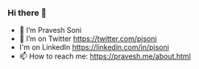 ### Hi there 👋

- 🔭 I’m Pravesh Soni
- 🤔 I’m on Twitter https://twitter.com/pjsoni
- I'm on LinkedIn https://linkedin.com/in/pjsoni
- 📫 How to reach me: https://pravesh.me/about.html
<!--
**pjsoni/pjsoni** is a ✨ _special_ ✨ repository because its `README.md` (this file) appears on your GitHub profile.

Here are some ideas to get you started:

- 🔭 I’m currently working on ...
- 🌱 I’m currently learning ...
- 👯 I’m looking to collaborate on ...
- 🤔 I’m looking for help with ...
- 💬 Ask me about ...
- 📫 How to reach me: ...
- 😄 Pronouns: ...
- ⚡ Fun fact: ...
-->

